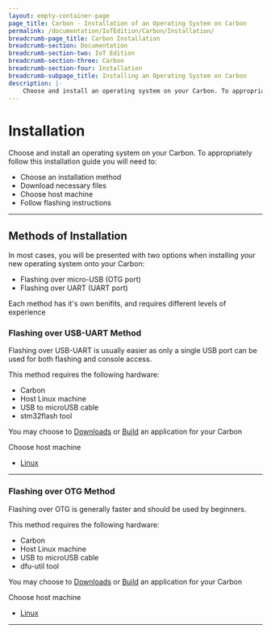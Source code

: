 ```yaml
---
layout: empty-container-page
page_title: Carbon - Installation of an Operating System on Carbon
permalink: /documentation/IoTEdition/Carbon/Installation/
breadcrumb-page_title: Carbon Installation
breadcrumb-section: Documentation
breadcrumb-section-two: IoT Edition
breadcrumb-section-three: Carbon
breadcrumb-section-four: Installation
breadcrumb-subpage_title: Installing an Operating System on Carbon
description: |-
    Choose and install an operating system on your Carbon. To appropriately follow this installation guide you will need to Choose an installation method, download all necessary files, choose a host machine and follow the flashing instructions.
---
```

# Installation

Choose and install an operating system on your Carbon. To appropriately follow this installation guide you will need to:

- Choose an installation method
- Download necessary files
- Choose host machine
- Follow flashing instructions

***

## Methods of Installation

In most cases, you will be presented with two options when installing your new operating system onto your Carbon:

- Flashing over micro-USB (OTG port)
- Flashing over UART (UART port)

Each method has it's own benifits, and requires different levels of experience

### Flashing over USB-UART Method

Flashing over USB-UART is usually easier as only a single USB port can be used for both flashing and console access.

This method requires the following hardware:

- Carbon
- Host Linux machine
- USB to microUSB cable
- stm32flash tool

You may choose to [Downloads](../Downloads/) or [Build](../Building/) an application for your Carbon

Choose host machine

- [Linux](LinuxUART.md)

***

### Flashing over OTG Method

Flashing over OTG is generally faster and should be used by beginners.

This method requires the following hardware:

- Carbon
- Host Linux machine
- USB to microUSB cable
- dfu-util tool

You may choose to [Downloads](../Downloads/) or [Build](../Building/) an application for your Carbon

Choose host machine

- [Linux](LinuxOTG.md)

***
